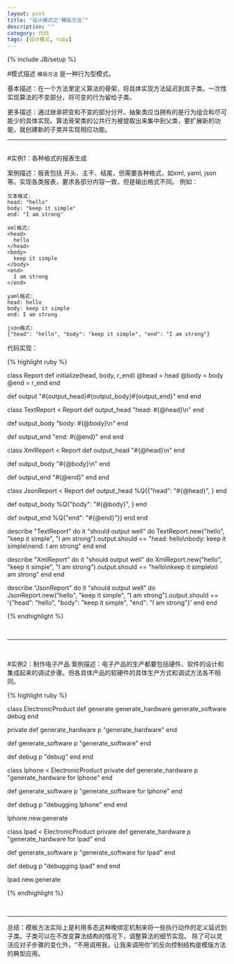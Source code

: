 ```yaml
---
layout: post
title: "设计模式之‘模版方法’"
description: ""
category: 代码
tags: [设计模式, ruby]
---
```

{% include JB/setup %}

#模式描述
`模版方法` 是一种行为型模式。

基本描述：在一个方法里定义算法的骨架，将具体实现方法延迟到其子类。一次性实现算法的不变部分，将可变的行为留给子类。

更多描述：通过继承把变和不变的部分分开。抽象类应当拥有的是行为组合和尽可能少的具体实现。算法骨架类的公共行为被提取出来集中到父类，要扩展新的功能，就创建新的子类并实现相应功能。



***

<br>
#实例1：各种格式的报表生成

案例描述：报表包括 开头、主干、结尾，但需要各种格式，如xml, yaml, json等。实现各类报表，要求各部分内容一致，但是输出格式不同。
例如：


    文本格式:
    head: "hello"
    body: "keep it simple"
    end: "I am strong"
    
    xml格式:
    <head>
      hello
    </head>
    <body>
      keep it simple
    </body>
    <end>
      I am strong
    </end>
    
    yaml格式:
    head: hello
    body: keep it simple
    end: I am strong
    
    json格式:
    {"head": "hello", "body": "keep it simple", "end": "I am strong"}


代码实现：

{% highlight ruby %}

class Report
  def initialize(head, body, r_end)
    @head = head
    @body = body
    @end = r_end
  end
  
  def output
    "#{output_head}#{output_body}#{output_end}"
  end
end

class TextReport < Report
  def output_head
    "head: #{@head}\n"
  end
  
  def output_body
    "body: #{@body}\n"
  end
  
  def output_end
    "end: #{@end}"
  end
end

class XmlReport < Report
  def output_head
    "<head>#{@head}</head>\n"
  end
  
  def output_body
    "<body>#{@body}</body>\n"
  end
  
  def output_end
    "<end>#{@end}</end>"
  end
end

class JsonReport < Report
  def output_head
    %Q{\{"head": "#{@head}", }
  end
  
  def output_body
    %Q{"body": "#{@body}", }
  end
  
  def output_end
    %Q{"end": "#{@end}"\}}
  end
end

describe "TextReport" do
  it "should output well" do
    TextReport.new("hello", "keep it simple", "I am strong").output.should == 
"head: hello\nbody: keep it simple\nend: I am strong"
  end 
end

describe "XmlReport" do
  it "should output well" do
    XmlReport.new("hello", "keep it simple", "I am strong").output.should ==
"<head>hello</head>\n<body>keep it simple</body>\n<end>I am strong</end>"
  end 
end

describe "JsonReport" do
  it "should output well" do
    JsonReport.new("hello", "keep it simple", "I am strong").output.should == 
'{"head": "hello", "body": "keep it simple", "end": "I am strong"}'
  end 
end

{% endhighlight %}

<br>

***

<br>

#实例2：制作电子产品
案例描述：电子产品的生产都要包括硬件、软件的设计和集成起来的调试步骤。但各具体产品的软硬件的具体生产方式和调试方法各不相同。

{% highlight ruby %}

class ElectronicProduct
  def generate
    generate_hardware
    generate_software
    debug
  end
 
  private
  def generate_hardware
    p "generate_hardware"
  end
 
  def generate_software
    p "generate_software"
  end
 
  def debug
    p "debug"
  end
end

class Iphone < ElectronicProduct
  private
  def generate_hardware
    p "generate_hardware for Iphone"
  end
 
  def generate_software
    p "generate_software for Iphone"
  end
 
  def debug
    p "debugging Iphone"
  end
end

Iphone.new.generate

class Ipad < ElectronicProduct
  private
  def generate_hardware
    p "generate_hardware for Ipad"
  end
 
  def generate_software
    p "generate_software for Ipad"
  end
 
  def debug
    p "debugging Ipad"
  end
end

Ipad.new.generate

{% endhighlight %} 

<br>

***


总结：模板方法实际上是利用多态这种晚绑定机制来将一些执行动作的定义延迟到子类。子类可以在不改变算法结构的情况下，调整算法的细节实现。
除了可以灵活应对子步骤的变化外，“不用调用我，让我来调用你”的反向控制结构是模版方法的典型应用。

